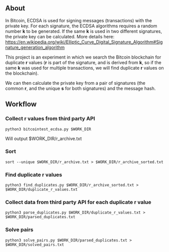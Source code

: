 ## About

In Bitcoin, ECDSA is used for signing messages (transactions) with the private key.
For each signature, the ECDSA algorithms requires a random number **k** to be generated.
If the same **k** is used in two different signatures, the private key can be calculated.
More details here: https://en.wikipedia.org/wiki/Elliptic_Curve_Digital_Signature_Algorithm#Signature_generation_algorithm

This project is an experiment in which we search the Bitcoin blockchain for duplicate **r** values (**r** is part of the signature, and is derived from **k**, so if the same **k** was used for multiple transactions, we will find duplicate **r** values on the blockchain).

We can then calculate the private key from a pair of signatures (the common **r**, and the unique **s** for both signatures) and the message hash.

## Workflow

### Collect r values from third party API

    python3 bitcointest_ecdsa.py $WORK_DIR

Will output $WORK_DIR/r_archive.txt

### Sort

    sort --unique $WORK_DIR/r_archive.txt > $WORK_DIR/r_archive_sorted.txt

### Find duplicate r values

    python3 find_duplicates.py $WORK_DIR/r_archive_sorted.txt > $WORK_DIR/duplicate_r_values.txt

### Collect data from third party API for each duplicate r value

    python3 parse_duplicates.py $WORK_DIR/duplicate_r_values.txt > $WORK_DIR/parsed_duplicates.txt

### Solve pairs

    python3 solve_pairs.py $WORK_DIR/parsed_duplicates.txt > $WORK_DIR/solved_pairs.txt
